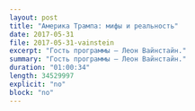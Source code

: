 ```yaml
---
layout: post
title: "Америка Трампа: мифы и реальность"
date: 2017-05-31
file: 2017-05-31-vainstein
excerpt: "Гость программы — Леон Вайнстайн."
summary: "Гость программы — Леон Вайнстайн."
duration: "01:00:34"
length: 34529997
explicit: "no"
block: "no"
---
```

